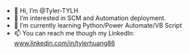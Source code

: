 - 👋 Hi, I’m @Tyler-TYLH
- 👀 I’m interested in SCM and Automation deployment.
- 🌱 I’m currently learning Python/Power Automate/VB Script
- 📫 You can reach me though my LinkedIn: www.linkedin.com/in/tylerhuang86

<!---
Tyler-TYLH/Tyler-TYLH is a ✨ special ✨ repository because its `README.md` (this file) appears on your GitHub profile.
You can click the Preview link to take a look at your changes.
--->
